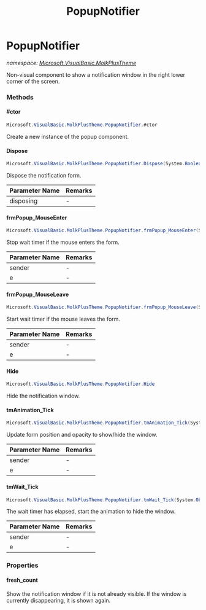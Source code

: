 ﻿---
title: PopupNotifier
---

# PopupNotifier
_namespace: [Microsoft.VisualBasic.MolkPlusTheme](N-Microsoft.VisualBasic.MolkPlusTheme.html)_

Non-visual component to show a notification window in the right lower
 corner of the screen.

### Methods

#### #ctor
```csharp
Microsoft.VisualBasic.MolkPlusTheme.PopupNotifier.#ctor
```
Create a new instance of the popup component.

#### Dispose
```csharp
Microsoft.VisualBasic.MolkPlusTheme.PopupNotifier.Dispose(System.Boolean)
```
Dispose the notification form.

|Parameter Name|Remarks|
|--------------|-------|
|disposing|-|


#### frmPopup_MouseEnter
```csharp
Microsoft.VisualBasic.MolkPlusTheme.PopupNotifier.frmPopup_MouseEnter(System.Object,System.EventArgs)
```
Stop wait timer if the mouse enters the form.

|Parameter Name|Remarks|
|--------------|-------|
|sender|-|
|e|-|


#### frmPopup_MouseLeave
```csharp
Microsoft.VisualBasic.MolkPlusTheme.PopupNotifier.frmPopup_MouseLeave(System.Object,System.EventArgs)
```
Start wait timer if the mouse leaves the form.

|Parameter Name|Remarks|
|--------------|-------|
|sender|-|
|e|-|


#### Hide
```csharp
Microsoft.VisualBasic.MolkPlusTheme.PopupNotifier.Hide
```
Hide the notification window.

#### tmAnimation_Tick
```csharp
Microsoft.VisualBasic.MolkPlusTheme.PopupNotifier.tmAnimation_Tick(System.Object,System.EventArgs)
```
Update form position and opacity to show/hide the window.

|Parameter Name|Remarks|
|--------------|-------|
|sender|-|
|e|-|


#### tmWait_Tick
```csharp
Microsoft.VisualBasic.MolkPlusTheme.PopupNotifier.tmWait_Tick(System.Object,System.EventArgs)
```
The wait timer has elapsed, start the animation to hide the window.

|Parameter Name|Remarks|
|--------------|-------|
|sender|-|
|e|-|




### Properties

#### fresh_count
Show the notification window if it is not already visible.
 If the window is currently disappearing, it is shown again.

